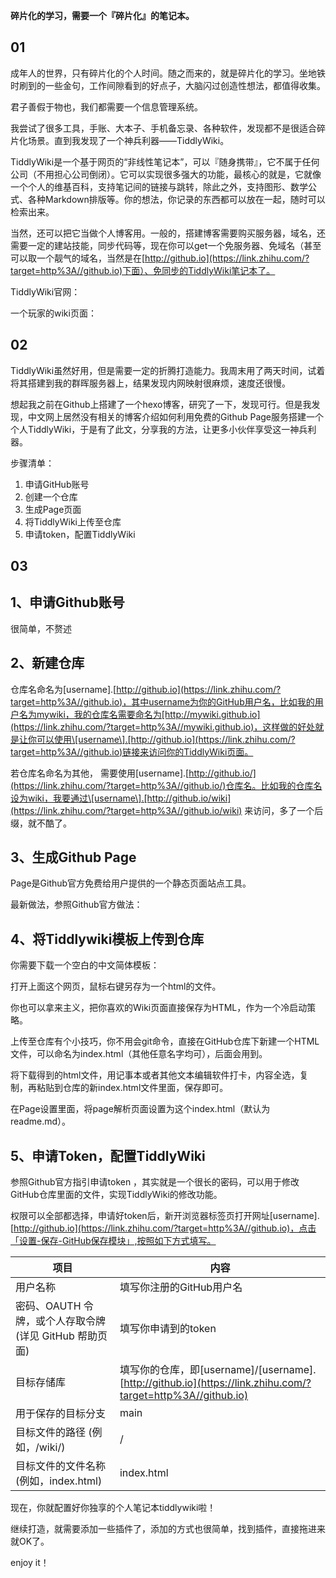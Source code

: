 **碎片化的学习，需要一个『碎片化』的笔记本。** 

**01**
------

成年人的世界，只有碎片化的个人时间。随之而来的，就是碎片化的学习。坐地铁时刷到的一些金句，工作间隙看到的好点子，大脑闪过创造性想法，都值得收集。

君子善假于物也，我们都需要一个信息管理系统。

我尝试了很多工具，手账、大本子、手机备忘录、各种软件，发现都不是很适合碎片化场景。直到我发现了一个神兵利器——TiddlyWiki。

TiddlyWiki是一个基于网页的“非线性笔记本”，可以『随身携带』，它不属于任何公司（不用担心公司倒闭）。它可以实现很多强大的功能，最核心的就是，它就像一个个人的维基百科，支持笔记间的链接与跳转，除此之外，支持图形、数学公式、各种Markdown排版等。你的想法，你记录的东西都可以放在一起，随时可以检索出来。

当然，还可以把它当做个人博客用。一般的，搭建博客需要购买服务器，域名，还需要一定的建站技能，同步代码等，现在你可以get一个免服务器、免域名（甚至可以取一个靓气的域名，当然是在[http://github.io](https://link.zhihu.com/?target=http%3A//github.io)下面）、免同步的TiddlyWiki笔记本了。

TiddlyWiki官网：

一个玩家的wiki页面：

**02**
------

TiddlyWiki虽然好用，但是需要一定的折腾打造能力。我周末用了两天时间，试着将其搭建到我的群晖服务器上，结果发现内网映射很麻烦，速度还很慢。

想起我之前在Github上搭建了一个hexo博客，研究了一下，发现可行。但是我发现，中文网上居然没有相关的博客介绍如何利用免费的Github Page服务搭建一个个人TiddlyWiki，于是有了此文，分享我的方法，让更多小伙伴享受这一神兵利器。

步骤清单：

1.  申请GitHub账号
2.  创建一个仓库
3.  生成Page页面
4.  将TiddlyWiki上传至仓库
5.  申请token，配置TiddlyWiki

03
--

1、申请Github账号
------------

很简单，不赘述

2、新建仓库
------

仓库名命名为\[username\].[http://github.io](https://link.zhihu.com/?target=http%3A//github.io)，其中username为你的GitHub用户名，比如我的用户名为mywiki，我的仓库名需要命名为[http://mywiki.github.io](https://link.zhihu.com/?target=http%3A//mywiki.github.io)，这样做的好处就是让你可以使用\[username\].[http://github.io](https://link.zhihu.com/?target=http%3A//github.io)链接来访问你的TiddlyWiki页面。

若仓库名命名为其他， 需要使用\[username\].[http://github.io/](https://link.zhihu.com/?target=http%3A//github.io/)仓库名。比如我的仓库名设为wiki，我要通过\[username\].[http://github.io/wiki](https://link.zhihu.com/?target=http%3A//github.io/wiki) 来访问，多了一个后缀，就不酷了。

3、生成Github Page
---------------

Page是Github官方免费给用户提供的一个静态页面站点工具。

最新做法，参照Github官方做法：

4、将Tiddlywiki模板上传到仓库
--------------------

你需要下载一个空白的中文简体模板：

打开上面这个网页，鼠标右键另存为一个html的文件。

你也可以拿来主义，把你喜欢的Wiki页面直接保存为HTML，作为一个冷启动策略。

上传至仓库有个小技巧，你不用会git命令，直接在GitHub仓库下新建一个HTML文件，可以命名为index.html（其他任意名字均可），后面会用到。

将下载得到的html文件，用记事本或者其他文本编辑软件打卡，内容全选，复制，再粘贴到仓库的新index.html文件里面，保存即可。

在Page设置里面，将page解析页面设置为这个index.html（默认为readme.md）。

5、申请Token，配置TiddlyWiki
----------------------

参照Github官方指引申请token ，其实就是一个很长的密码，可以用于修改GitHub仓库里面的文件，实现TiddlyWiki的修改功能。

权限可以全部都选择，申请好token后，新开浏览器标签页打开网址\[username\].[http://github.io](https://link.zhihu.com/?target=http%3A//github.io)，点击「设置-保存-GitHub保存模块」,按照如下方式填写。

| 项目 | 内容 |
| --- | --- |
| 用户名称 | 填写你注册的GitHub用户名 |
| 密码、OAUTH 令牌，或个人存取令牌 (详见 GitHub 帮助页面) | 填写你申请到的token |
| 目标存储库 | 填写你的仓库，即\[username\]/\[username\].[http://github.io](https://link.zhihu.com/?target=http%3A//github.io) |
| 用于保存的目标分支 | main |
| 目标文件的路径 (例如，/wiki/) | / |
| 目标文件的文件名称 (例如，index.html) | index.html |

现在，你就配置好你独享的个人笔记本tiddlywiki啦！

继续打造，就需要添加一些插件了，添加的方式也很简单，找到插件，直接拖进来就OK了。

enjoy it！